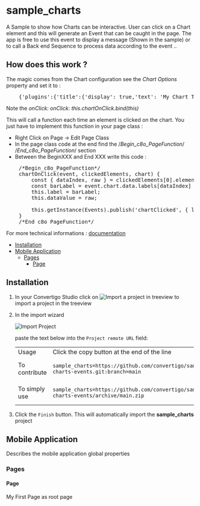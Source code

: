 


# sample_charts

A Sample to show how Charts can be interactive. User can click on a Chart element and this will generate an Event that can be caught in the page. The app is free to use this event to display a message (Shown in the sample) or to call a Back end Sequence to process data according to the event ..

## How does this work ? 
The magic  comes from the Chart configuration see the _Chart Options_ property and set it to :

<pre>
	{'plugins':{'title':{'display': true,'text': 'My Chart Title'}, 'responsive': true, 'maintainAspectRatio': false}, onClick: this.chartOnClick.bind(this) }
</pre>

Note the _onClick: onClick: this.chartOnClick.bind(this)_

This will call a function each time an element is clicked on the chart. You just have to implement this function in your page class :

* Right Click on Page -> Edit Page Class
* In the page class code at the end find the  	/*Begin_c8o_PageFunction*/ /*End_c8o_PageFunction*/ section
* Between the BeginXXX and End XXX write this code :
<pre>
	/*Begin_c8o_PageFunction*/
	chartOnClick(event, clickedElements, chart) {
		const { dataIndex, raw } = clickedElements[0].element.$context
  		const barLabel = event.chart.data.labels[dataIndex]
  		this.label = barLabel;
  		this.dataValue = raw;
  		
		this.getInstance(Events).publish('chartClicked', { label: barLabel, value: raw});
	}
	/*End_c8o_PageFunction*/
</pre>






For more technical informations : [documentation](./project.md)

- [Installation](#installation)
- [Mobile Application](#mobile-application)
    - [Pages](#pages)
        - [Page](#page)


## Installation

1. In your Convertigo Studio click on ![](https://github.com/convertigo/convertigo/blob/develop/eclipse-plugin-studio/icons/studio/project_import.gif?raw=true "Import a project in treeview") to import a project in the treeview
2. In the import wizard

   ![](https://github.com/convertigo/convertigo/blob/develop/eclipse-plugin-studio/tomcat/webapps/convertigo/templates/ftl/project_import_wzd.png?raw=true "Import Project")
   
   paste the text below into the `Project remote URL` field:
   <table>
     <tr><td>Usage</td><td>Click the copy button at the end of the line</td></tr>
     <tr><td>To contribute</td><td>

     ```
     sample_charts=https://github.com/convertigo/sample-charts-events.git:branch=main
     ```
     </td></tr>
     <tr><td>To simply use</td><td>

     ```
     sample_charts=https://github.com/convertigo/sample-charts-events/archive/main.zip
     ```
     </td></tr>
    </table>
3. Click the `Finish` button. This will automatically import the __sample_charts__ project


## Mobile Application

Describes the mobile application global properties

### Pages

#### Page

My First Page as root page



